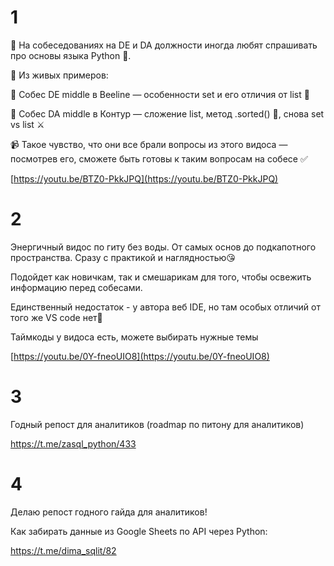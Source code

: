 # 1

🧠 На собеседованиях на DE и DA должности иногда любят спрашивать про основы языка Python 🐍.

  

👀 Из живых примеров:

  

💼 Собес DE middle в Beeline — особенности set и его отличия от list 🔄

  

💼 Собес DA middle в Контур — сложение list, метод .sorted() 🧮, снова set vs list ⚔️

  

📹 Такое чувство, что они все брали вопросы из этого видоса — посмотрев его, сможете быть готовы к таким вопросам на собесе ✅

  

[https://youtu.be/BTZ0-PkkJPQ](https://youtu.be/BTZ0-PkkJPQ)

  
# 2


Энергичный видос по гиту без воды. От самых основ до подкапотного пространства. Сразу с практикой и наглядностью😘

  

Подойдет как новичкам, так и смешарикам для того, чтобы освежить информацию перед собесами.

  

Единственный недостаток - у автора веб IDE, но там особых отличий от того же VS code нет🧠

  

Таймкоды у видоса есть, можете выбирать нужные темы

  

[https://youtu.be/0Y-fneoUIO8](https://youtu.be/0Y-fneoUIO8)

  
# 3

Годный репост для аналитиков (roadmap по питону для аналитиков)

https://t.me/zasql_python/433


# 4

Делаю репост годного гайда для аналитиков!

Как забирать данные из Google Sheets по API через Python:

https://t.me/dima_sqlit/82


